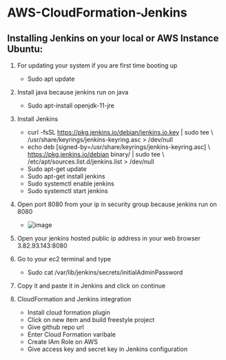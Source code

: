 # AWS-CloudFormation-Jenkins

## Installing Jenkins on your local or AWS Instance Ubuntu:

1. For updating your system if you are first time booting up
   - Sudo apt update
  
2. Install java because jenkins run on java
   - Sudo apt-install openjdk-11-jre
  
3. Install Jenkins
    - curl -fsSL https://pkg.jenkins.io/debian/jenkins.io.key | sudo tee \   /usr/share/keyrings/jenkins-keyring.asc > /dev/null 
    - echo deb [signed-by=/usr/share/keyrings/jenkins-keyring.asc] \   https://pkg.jenkins.io/debian binary/ | sudo tee \ /etc/apt/sources.list.d/jenkins.list > /dev/null
    - Sudo apt-get update
    - Sudo apt-get install jenkins
    - Sudo systemctl enable jenkins
    - Sudo systemctl start jenkins
4. Open port 8080 from your ip in security  group because jenkins run on 8080
    - ![image](https://user-images.githubusercontent.com/66699491/213908647-ecaa3c1c-838e-4abf-876a-e303f6776bea.png)
   
5. Open your jenkins hosted public ip address in your web browser 3.82.93.143:8080
6. Go to your ec2 terminal and type
      - Sudo cat /var/lib/jenkins/secrets/initialAdminPassword
7. Copy it and paste it in Jenkins and click on continue
8. CloudFormation and Jenkins integration
      - Install cloud formation plugin
      - Click on new item and build freestyle project
      - Give github repo url
      - Enter Cloud Formation varibale
      - Create IAm Role on AWS
      - Give access key and secret key in Jenkins configuration

  
  
 



 
 



   
